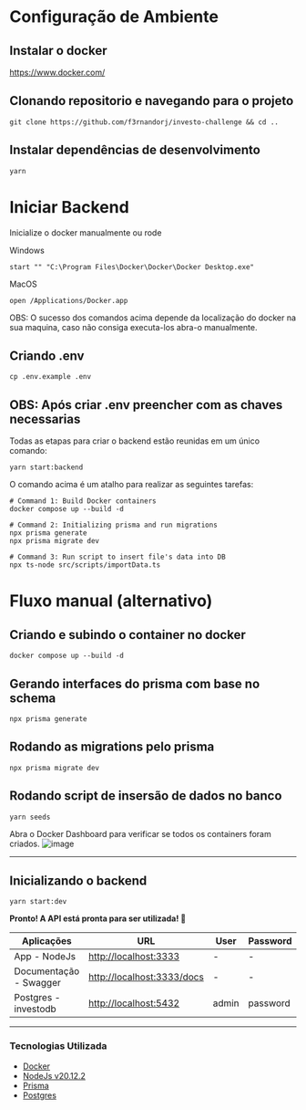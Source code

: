 # Configuração de Ambiente

## Instalar o docker

https://www.docker.com/

## Clonando repositorio e navegando para o projeto
```shell script
git clone https://github.com/f3rnandorj/investo-challenge && cd ..
```

## Instalar dependências de desenvolvimento
```shell script
yarn
```

# Iniciar Backend

Inicialize o docker manualmente ou rode

Windows
```shell script
start "" "C:\Program Files\Docker\Docker\Docker Desktop.exe"
```
MacOS
```shell script
open /Applications/Docker.app
```

OBS: O sucesso dos comandos acima depende da localização do docker na sua maquina, caso não consiga executa-los abra-o manualmente.

## Criando .env
```shell script
cp .env.example .env
```
## OBS: Após criar .env preencher com as chaves necessarias

Todas as etapas para criar o backend estão reunidas em um único comando:

```shell script
yarn start:backend
```

O comando acima é um atalho para realizar as seguintes tarefas:

```shell script
# Command 1: Build Docker containers
docker compose up --build -d

# Command 2: Initializing prisma and run migrations
npx prisma generate
npx prisma migrate dev

# Command 3: Run script to insert file's data into DB
npx ts-node src/scripts/importData.ts
```

# Fluxo manual (alternativo)

## Criando e subindo o container no docker
```shell script
docker compose up --build -d
```

## Gerando interfaces do prisma com base no schema
```shell script
npx prisma generate
```

## Rodando as migrations pelo prisma
```shell script
npx prisma migrate dev
```

## Rodando script de insersão de dados no banco
```shell script
yarn seeds
```

Abra o Docker Dashboard para verificar se todos os containers foram criados.
![image](https://github.com/user-attachments/assets/9af2966a-32a5-410b-984d-a05b99dea90a)

---

## Inicializando o backend
```shell script
yarn start:dev
```

**Pronto! A API está pronta para ser utilizada! 🥳**

Aplicações | URL | User | Password
--- | --- | --- | ---
App - NodeJs | <http://localhost:3333> | - | -
Documentação - Swagger | <http://localhost:3333/docs> | - | -
Postgres - investodb | <http://localhost:5432> | admin | password

---

### Tecnologias Utilizada

- [Docker][l-docker]
- [NodeJs v20.12.2][l-nodejs]
- [Prisma][l-prisma]
- [Postgres][l-postgres]

[l-docker]: https://www.docker.com
[l-nodejs]: https://nodejs.org
[l-prisma]: https://www.prisma.io
[l-postgres]: https://hub.docker.com/_/postgres
